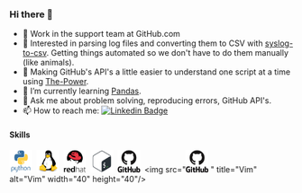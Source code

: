 ### Hi there 👋

- 🧹 Work in the support team at GitHub.com
- 🔭 Interested in parsing log files and converting them to CSV with [syslog-to-csv](http://github.com/gm3dmo/syslog-to-csv). Getting things automated so we don't have to do them manually (like animals).
- 🔌 Making GitHub's API's a little easier to understand one script at a time using [The-Power](https://github.com/gm3dmo/the-power).
- 🌱 I’m currently learning [Pandas](https://pandas.pydata.org/).
- 💬 Ask me about problem solving, reproducing errors, GitHub API's.
- 📫 How to reach me: [![Linkedin Badge](https://img.shields.io/badge/-davidmorris-blue?style=flat&logo=Linkedin&logoColor=white)](https://www.linkedin.com/in/david-morris-3049a5b/)

#### Skills
<img src="https://github.com/devicons/devicon/blob/master/icons/python/python-original-wordmark.svg" title="Python" alt="Python" width="40" height="40"/>&nbsp;
<img src="https://github.com/devicons/devicon/blob/master/icons/linux/linux-original.svg" title="Linux" alt="Linux" width="40" height="40"/>&nbsp;
<img src="https://github.com/devicons/devicon/blob/master/icons/redhat/redhat-original-wordmark.svg" title="RedHat" alt="RedHat" width="40" height="40"/>&nbsp;
<img src="https://github.com/devicons/devicon/blob/master/icons/bash/bash-original.svg" title="Bash" alt="Bash" width="40" height="40"/>&nbsp;
<img src="https://github.com/devicons/devicon/blob/master/icons/github/github-original-wordmark.svg" title="GitHub" alt="GitHub" width="40" height="40"/>&nbsp;
<img src="<img src="https://github.com/devicons/devicon/blob/master/icons/github/github-original-wordmark.svg" title="GitHuB" alt="GitHub" width="40" height="40"/>&nbsp;" title="Vim" alt="Vim" width="40" height="40"/>&nbsp;
